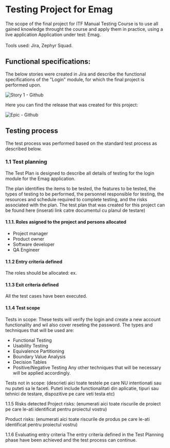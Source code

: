 # Testing Project for Emag

The scope of the final project for ITF Manual Testing Course is to use all gained knowledge throught the course and apply them in practice, using a live application
Application under test: Emag. <br> <br>
Tools used: Jira, Zephyr Squad. 

## Functional specifications:
The below stories were created in Jira and describe the functional specifications of the "Login" module, for which the final project is performed upon. 

![Story 1 - Github](https://github.com/OGeorgeDan/Manual_Testing_Jira/assets/149089987/592ddba8-0603-4b68-a4c8-a1659be6cd18)

Here you can find the release that was created for this project:

![Epic - Github](https://github.com/OGeorgeDan/Manual_Testing_Jira/assets/149089987/f683afd6-178b-4302-8490-d07dcdbe42bd)

## Testing process
The test process was performed based on the standard test process as described below.

### 1.1 Test planning <br>
The Test Plan is designed to describe all details of testing for the login module for the Emag application.

The plan identifies the items to be tested, the features to be tested, the types of testing to be performed, the personnel responsible for testing, the resources and schedule required to complete testing, and the risks associated with the plan. The test plan that was created for this project can be found here (inserati link catre documentul cu planul de testare)

#### 1.1.1. Roles asigned to the project and persons allocated

+ Project manager
+ Product owner
+ Software developer
+ QA Engineer

#### 1.1.2 Entry criteria defined
The roles should be allocated:    ex.

#### 1.1.3 Exit criteria defined
All the test cases have been executed. 

#### 1.1.4 Test scope
Tests in scope:
These tests will verify the login and create a new account functionality and wil also cover reseting the password. 
The types and techniques that will be used are:
+ Functional Testing
+ Usability Testing
+ Equivalence Partitioning
+ Boundary Value Analysis
+ Decision Tables
+ Positive/Negative Testing
Any other techniques that will be necessary will be applied accordingly. 

Tests not in scope:
(descrieti aici toate testele pe care NU intentionati sau nu puteti sa le faceti. Puteti include functionalitati din aplicatie, tipuri sau tehnici de testare, dispozitive pe care veti testa etc)

1.1.5 Risks detected
Project risks:
(enumerati aici toate riscurile de proiect pe care le-ati identificat pentru proiectul vostru)

Product risks:
(enumerati aici toate riscurile de produs pe care le-ati identificat pentru proiectul vostru)

1.1.6 Evaluating entry criteria
The entry criteria defined in the Test Planning phase have been achieved and the test process can continue.
